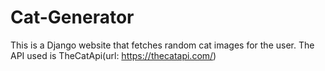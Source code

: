 # Cat-Generator
This is a Django website that fetches random cat images for the user.
The API used is TheCatApi(url: https://thecatapi.com/)
